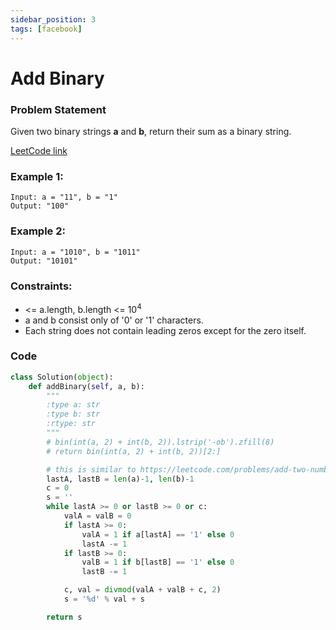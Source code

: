 ```yaml
---
sidebar_position: 3
tags: [facebook]
---
```


# Add Binary

### Problem Statement

Given two binary strings **a** and **b**, return their sum as a binary string.

[LeetCode link](https://leetcode.com/problems/add-binary)

### Example 1:

```
Input: a = "11", b = "1"
Output: "100"
```

### Example 2:

```
Input: a = "1010", b = "1011"
Output: "10101"
```

### Constraints:

- <= a.length, b.length <= 10<sup>4</sup>
- a and b consist only of '0' or '1' characters.
- Each string does not contain leading zeros except for the zero itself.

### Code

```python title="Python Code"
class Solution(object):
    def addBinary(self, a, b):
        """
        :type a: str
        :type b: str
        :rtype: str
        """
        # bin(int(a, 2) + int(b, 2)).lstrip('-ob').zfill(8)
        # return bin(int(a, 2) + int(b, 2))[2:]

        # this is similar to https://leetcode.com/problems/add-two-numbers/description/
        lastA, lastB = len(a)-1, len(b)-1
        c = 0
        s = ''
        while lastA >= 0 or lastB >= 0 or c:
            valA = valB = 0
            if lastA >= 0:
                valA = 1 if a[lastA] == '1' else 0
                lastA -= 1
            if lastB >= 0:
                valB = 1 if b[lastB] == '1' else 0
                lastB -= 1

            c, val = divmod(valA + valB + c, 2)
            s = '%d' % val + s

        return s


```
